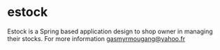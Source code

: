 # estock
Estock is a Spring based application design to shop owner in managing their stocks.
For more information gasmyrmougang@yahoo.fr
